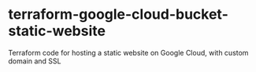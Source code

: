 # terraform-google-cloud-bucket-static-website
Terraform code for hosting a static website on Google Cloud, with custom domain and SSL
